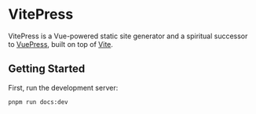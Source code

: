 # VitePress

VitePress is a Vue-powered static site generator and a spiritual successor to [VuePress](https://vuepress.vuejs.org), built on top of [Vite](https://github.com/vitejs/vite).

## Getting Started

First, run the development server:

```bash
pnpm run docs:dev
```
